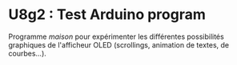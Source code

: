 # U8g2 : Test Arduino program



Programme *maison* pour expérimenter les différentes possibilités graphiques de l'afficheur OLED (scrollings, animation de textes, de courbes...).





